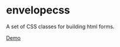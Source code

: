 # envelopecss
A set of CSS classes for building html forms.

<a href="http://htmlpreview.github.io/?https://github.com/postkit/envelopecss/blob/master/demo.html">Demo</a>
